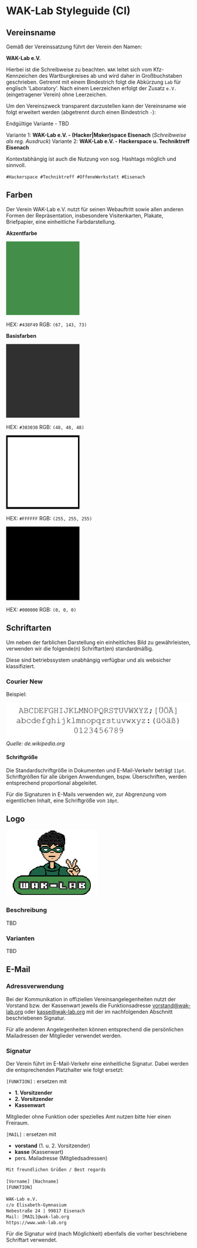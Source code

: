 # WAK-Lab Styleguide (CI)

## Vereinsname

Gemäß der Vereinssatzung führt der Verein den Namen:

**WAK-Lab e.V.**

Hierbei ist die Schreibweise zu beachten. `WAK` leitet sich vom Kfz-Kennzeichen des Wartburgkreises ab und wird daher in Großbuchstaben geschrieben. Getrennt mit einem Bindestrich folgt die Abkürzung `Lab` für englisch 'Laboratory'. Nach einem Leerzeichen erfolgt der Zusatz `e.V.` (eingetragener Verein) ohne Leerzeichen.

Um den Vereinszweck transparent darzustellen kann der Vereinsname wie folgt erweitert werden (abgetrennt durch einen Bindestrich `-`):

Endgültige Variante - TBD

Variante 1: **WAK-Lab e.V. - (Hacker|Maker)space Eisenach** (*Schreibweise als reg. Ausdruck*)
Variante 2: **WAK-Lab e.V. - Hackerspace u. Techniktreff Eisenach**

Kontextabhängig ist auch die Nutzung von sog. Hashtags möglich und sinnvoll.

`#Hackerspace #Techniktreff #OffeneWerkstatt #Eisenach`

## Farben

Der Verein WAK-Lab e.V. nutzt für seinen Webauftritt sowie allen anderen Formen der Repräsentation, insbesondere Visitenkarten, Plakate, Briefpapier, eine einheitliche Farbdarstellung.

**Akzentfarbe**

![](img/color-green.png)

HEX: `#438F49` RGB: `(67, 143, 73)`

**Basisfarben**

![](img/color-grey.png)

HEX: `#303030` RGB: `(48, 48, 48)`

![](img/color-white.png)

HEX: `#FFFFFF` RGB: `(255, 255, 255)`

![](img/color-black.png)

HEX: `#000000` RGB: `(0, 0, 0)`

## Schriftarten

Um neben der farblichen Darstellung ein einheitliches Bild zu gewährleisten, verwenden wir die folgende(n) Schriftart(en) standardmäßig.

Diese sind betriebssystem unabhängig verfügbar und als websicher klassifiziert.

### Courier New

Beispiel:

![Beispiel Courier New](img/Courier_New_Monotype.png)*Quelle: de.wikipedia.org*

#### Schriftgröße

Die Standardschriftgröße in Dokumenten und E-Mail-Verkehr beträgt `11pt`. Schriftgrößen für alle übrigen Anwendungen, bspw. Überschriften, werden entsprechend proportional abgeleitet.

Für die Signaturen in E-Mails verwenden wir, zur Abgrenzung vom eigentlichen Inhalt, eine Schriftgröße von `10pt`.

## Logo

![Aktuelles Logo](img/logo-current-version.png)

### Beschreibung

TBD

### Varianten

TBD

## E-Mail

### Adressverwendung

Bei der Kommunikation in offiziellen Vereinsangelegenheiten nutzt der Vorstand bzw. der Kassenwart jeweils die Funktionsadresse vorstand@wak-lab.org oder kasse@wak-lab.org mit der im nachfolgenden Abschnitt beschriebenen Signatur.

Für alle anderen Angelegenheiten können entsprechend die persönlichen Mailadressen der Mitglieder verwendet werden.

### Signatur

Der Verein führt im E-Mail-Verkehr eine einheitliche Signatur. Dabei werden die entsprechenden Platzhalter wie folgt ersetzt:

`[FUNKTION]` : ersetzen mit
- **1. Vorsitzender**
- **2. Vorsitzender**
- **Kassenwart**

Mitglieder ohne Funktion oder spezielles Amt nutzen bitte hier einen Freiraum.

`[MAIL]` : ersetzen mit
- **vorstand** (1. u. 2. Vorsitzender)
- **kasse** (Kassenwart)
- pers. Mailadresse (Mitgliedsadressen)

```
Mit freundlichen Grüßen / Best regards

[Vorname] [Nachname]
[FUNKTION]

WAK-Lab e.V.
c/o Elisabeth-Gymnasium
Nebestraße 24 | 99817 Eisenach
Mail: [MAIL]@wak-lab.org
https://www.wak-lab.org
```
Für die Signatur wird (nach Möglichkeit) ebenfalls die vorher beschriebene Schriftart verwendet.